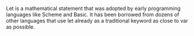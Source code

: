 
 Let is a mathematical statement that was adopted by early programming languages like Scheme and Basic. It has been borrowed from dozens of other languages that use let already as a traditional keyword as close to var as possible.
